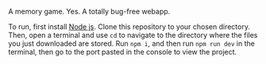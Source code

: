 A memory game.
Yes.
A totally bug-free webapp.

To run, first install [Node js](https://nodejs.org/en).
Clone this repository to your chosen directory.
Then, open a terminal and use `cd` to navigate to the directory where the files you just downloaded are stored.
Run `npm i`, and then run `npm run dev` in the terminal, then go to the port pasted in the console to view the project.
